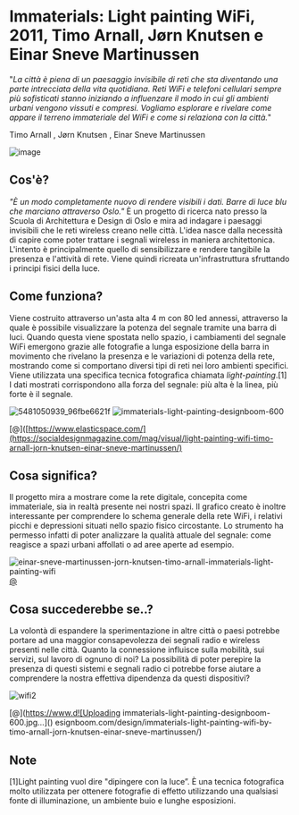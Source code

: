 # Immaterials: Light painting WiFi, 2011, Timo Arnall, Jørn Knutsen e Einar Sneve Martinussen

"_La città è piena di un paesaggio invisibile di reti che sta diventando una parte intrecciata della vita quotidiana. Reti WiFi e telefoni cellulari sempre più sofisticati stanno iniziando a influenzare il modo in cui gli ambienti urbani vengono vissuti e compresi. Vogliamo esplorare e rivelare come appare il terreno immateriale del WiFi e come si relaziona con la città._"

Timo Arnall , Jørn Knutsen , Einar Sneve Martinussen


![image](https://user-images.githubusercontent.com/101118175/166126901-b1326fd8-274a-46a5-89ca-578024be0376.png)

## Cos'è?
_"È un modo completamente nuovo di rendere visibili i dati. Barre di luce blu che marciano attraverso Oslo."_
È un progetto di ricerca nato presso la Scuola di Architettura e Design di Oslo e mira ad indagare i paesaggi invisibili che le reti wireless creano nelle città. L'idea nasce dalla necessità di capire come poter trattare i segnali wireless in maniera architettonica. L'intento è principalmente quello di sensibilizzare e rendere tangibile la presenza e l'attività di rete. Viene quindi ricreata un'infrastruttura sfruttando i principi fisici della luce. 



## Come funziona?

Viene costruito attraverso un'asta alta 4 m con 80 led annessi, attraverso la quale è possibile visualizzare la potenza del segnale tramite una barra di luci. Quando questa viene spostata nello spazio, i cambiamenti del segnale WiFi emergono grazie alle fotografie a lunga esposizione della barra in movimento che rivelano la presenza e le variazioni di potenza della rete, mostrando come si comportano diversi tipi di reti nei loro ambienti specifici. Viene utilizzata una specifica tecnica fotografica chiamata _light-painting_.[1]
I dati mostrati corrispondono alla forza del segnale: più alta è la linea, più forte è il segnale.

![5481050939_96fbe6621f](https://user-images.githubusercontent.com/101118175/175831731-e5966aa6-3f57-4aeb-b67f-e04f9dc8b56a.jpeg)  ![immaterials-light-painting-designboom-600](https://user-images.githubusercontent.com/101118175/175831939-1270e1d6-9150-4373-90b2-0d8d4d1f939e.jpg)

[@]([https://www.elasticspace.com/](https://socialdesignmagazine.com/mag/visual/light-painting-wifi-timo-arnall-jorn-knutsen-einar-sneve-martinussen/)


## Cosa significa?

Il progetto mira a mostrare come la rete digitale, concepita come immateriale, sia in realtà presente nei nostri spazi.
Il grafico creato è inoltre interessante per comprendere lo schema generale della rete WiFi, i relativi picchi e depressioni situati nello spazio fisico circostante. 
Lo strumento ha permesso infatti di poter analizzare la qualità attuale del segnale: come reagisce a spazi urbani affollati o ad aree aperte ad esempio.  

![einar-sneve-martinussen-jorn-knutsen-timo-arnall-immaterials-light-painting-wifi](https://user-images.githubusercontent.com/101118175/175831688-d07db147-3511-415b-8260-ba036f616b9f.jpeg)
[@](https://www.elasticspace.com/)



## Cosa succederebbe se..?

La volontà di espandere la sperimentazione in altre città o paesi potrebbe portare ad una maggior consapevolezza dei segnali radio e wireless presenti nelle città. 
Quanto la connessione influisce sulla mobilità, sui servizi, sul lavoro di ognuno di noi?
La possibilità di poter perepire la presenza di questi sistemi e segnali radio ci potrebbe forse aiutare a comprendere la nostra effettiva dipendenza da questi dispositivi?

![wifi2](https://user-images.githubusercontent.com/101118175/175831925-c3449f4b-6602-4d4c-b806-6bebe9b5b5fd.jpg)

[@](https://www.d![Uploading immaterials-light-painting-designboom-600.jpg…]()
esignboom.com/design/immaterials-light-painting-wifi-by-timo-arnall-jorn-knutsen-einar-sneve-martinussen/)

## Note 
[1]Light painting vuol dire "dipingere con la luce”.
È una tecnica fotografica molto utilizzata per ottenere fotografie di effetto utilizzando una qualsiasi fonte di illuminazione, un ambiente buio e lunghe esposizioni.
